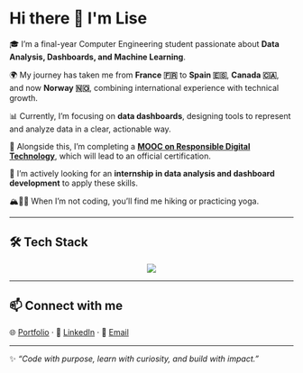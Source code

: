 # Hi there 👋 I'm Lise

🎓 I’m a final-year Computer Engineering student passionate about **Data Analysis, Dashboards, and Machine Learning**.  

🌍 My journey has taken me from **France 🇫🇷** to **Spain 🇪🇸**, **Canada 🇨🇦**, and now **Norway 🇳🇴**, combining international experience with technical growth.   

📊 Currently, I’m focusing on **data dashboards**, designing tools to represent and analyze data in a clear, actionable way.  

🌱 Alongside this, I’m completing a [**MOOC on Responsible Digital Technology**](https://institutnr.org/certificat-de-connaissance-nr), which will lead to an official certification.  

🚀 I’m actively looking for an **internship in data analysis and dashboard development** to apply these skills.  


🏔️🧘‍♀️ When I’m not coding, you’ll find me hiking  or practicing yoga.  

---

## 🛠️ Tech Stack  

<p align="center">
  <img src="https://skillicons.dev/icons?i=python,js,react,html,css,flask,git,docker" />
</p>

---

## 📫 Connect with me  

🌐 [Portfolio](https://lise-dev.github.io/portfolio/) · 💼 [LinkedIn](https://linkedin.com/in/liserochat) · 📧 [Email](mailto:rochatlise17@gmail.com)  

---

✨ *“Code with purpose, learn with curiosity, and build with impact.”*  

